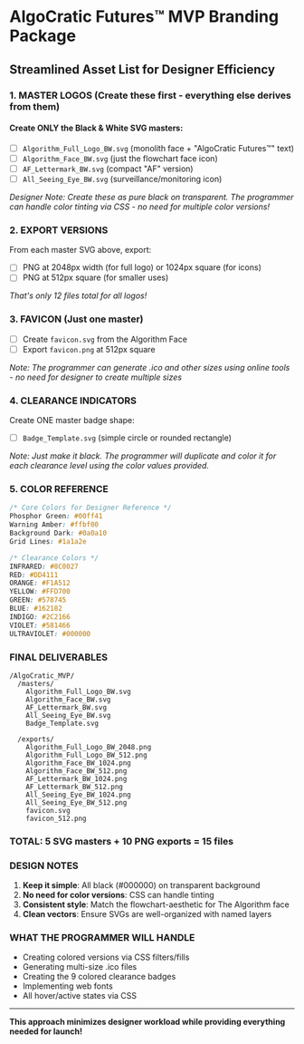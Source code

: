 # AlgoCratic Futures™ MVP Branding Package
## Streamlined Asset List for Designer Efficiency

### 1. MASTER LOGOS (Create these first - everything else derives from them)

#### Create ONLY the Black & White SVG masters:
- [ ] `Algorithm_Full_Logo_BW.svg` (monolith face + "AlgoCratic Futures™" text)
- [ ] `Algorithm_Face_BW.svg` (just the flowchart face icon)
- [ ] `AF_Lettermark_BW.svg` (compact "AF" version)
- [ ] `All_Seeing_Eye_BW.svg` (surveillance/monitoring icon)

*Designer Note: Create these as pure black on transparent. The programmer can handle color tinting via CSS - no need for multiple color versions!*

### 2. EXPORT VERSIONS

From each master SVG above, export:
- [ ] PNG at 2048px width (for full logo) or 1024px square (for icons)
- [ ] PNG at 512px square (for smaller uses)

*That's only 12 files total for all logos!*

### 3. FAVICON (Just one master)

- [ ] Create `favicon.svg` from the Algorithm Face
- [ ] Export `favicon.png` at 512px square

*Note: The programmer can generate .ico and other sizes using online tools - no need for designer to create multiple sizes*

### 4. CLEARANCE INDICATORS 

Create ONE master badge shape:
- [ ] `Badge_Template.svg` (simple circle or rounded rectangle)

*Note: Just make it black. The programmer will duplicate and color it for each clearance level using the color values provided.*

### 5. COLOR REFERENCE

```css
/* Core Colors for Designer Reference */
Phosphor Green: #00ff41
Warning Amber: #ffbf00
Background Dark: #0a0a10
Grid Lines: #1a1a2e

/* Clearance Colors */
INFRARED: #8C0027
RED: #DD4111
ORANGE: #F1A512
YELLOW: #FFD700
GREEN: #578745
BLUE: #162182
INDIGO: #2C2166
VIOLET: #581466
ULTRAVIOLET: #000000
```

### FINAL DELIVERABLES

```
/AlgoCratic_MVP/
  /masters/
    Algorithm_Full_Logo_BW.svg
    Algorithm_Face_BW.svg
    AF_Lettermark_BW.svg
    All_Seeing_Eye_BW.svg
    Badge_Template.svg
    
  /exports/
    Algorithm_Full_Logo_BW_2048.png
    Algorithm_Full_Logo_BW_512.png
    Algorithm_Face_BW_1024.png
    Algorithm_Face_BW_512.png
    AF_Lettermark_BW_1024.png
    AF_Lettermark_BW_512.png
    All_Seeing_Eye_BW_1024.png
    All_Seeing_Eye_BW_512.png
    favicon.svg
    favicon_512.png
```

### TOTAL: 5 SVG masters + 10 PNG exports = 15 files

### DESIGN NOTES

1. **Keep it simple**: All black (#000000) on transparent background
2. **No need for color versions**: CSS can handle tinting
3. **Consistent style**: Match the flowchart-aesthetic for The Algorithm face
4. **Clean vectors**: Ensure SVGs are well-organized with named layers

### WHAT THE PROGRAMMER WILL HANDLE

- Creating colored versions via CSS filters/fills
- Generating multi-size .ico files
- Creating the 9 colored clearance badges
- Implementing web fonts
- All hover/active states via CSS

---

**This approach minimizes designer workload while providing everything needed for launch!**